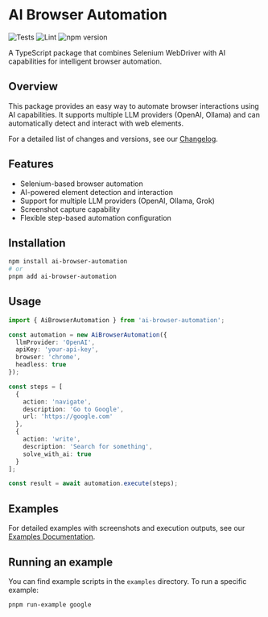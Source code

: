 # AI Browser Automation

![Tests](https://github.com/jonymusky/ai-browser-automation/workflows/Tests/badge.svg)
![Lint](https://github.com/jonymusky/ai-browser-automation/workflows/Lint/badge.svg)
![npm version](https://img.shields.io/npm/v/ai-browser-automation.svg)


A TypeScript package that combines Selenium WebDriver with AI capabilities for intelligent browser automation.

## Overview

This package provides an easy way to automate browser interactions using AI capabilities. It supports multiple LLM providers (OpenAI, Ollama) and can automatically detect and interact with web elements.

For a detailed list of changes and versions, see our [Changelog](CHANGELOG.md).

## Features

- Selenium-based browser automation
- AI-powered element detection and interaction
- Support for multiple LLM providers (OpenAI, Ollama, Grok)
- Screenshot capture capability
- Flexible step-based automation configuration

## Installation

```bash
npm install ai-browser-automation
# or
pnpm add ai-browser-automation
```

## Usage

```typescript
import { AiBrowserAutomation } from 'ai-browser-automation';

const automation = new AiBrowserAutomation({
  llmProvider: 'OpenAI',
  apiKey: 'your-api-key',
  browser: 'chrome',
  headless: true
});

const steps = [
  {
    action: 'navigate',
    description: 'Go to Google',
    url: 'https://google.com'
  },
  {
    action: 'write',
    description: 'Search for something',
    solve_with_ai: true
  }
];

const result = await automation.execute(steps);
```

## Examples

For detailed examples with screenshots and execution outputs, see our [Examples Documentation](docs/examples.md).

## Running an example

You can find example scripts in the `examples` directory. To run a specific example:

```bash
pnpm run-example google
```